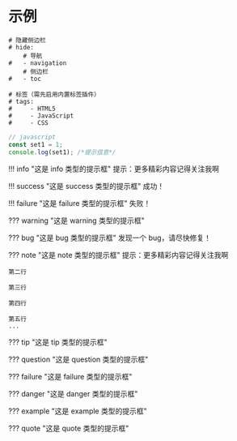# 示例
```text
# 隐藏侧边栏
# hide:
    # 导航
#   - navigation
    # 侧边栏
#   - toc

# 标签（需先启用内置标签插件）
# tags:
#     - HTML5
#     - JavaScript
#     - CSS
```

```javascript
// javascript
const set1 = 1;
console.log(set1); /*提示信息*/
```



!!! info "这是 info 类型的提示框"
    提示：更多精彩内容记得关注我啊

!!! success "这是 success 类型的提示框"
    成功！

!!! failure "这是 failure 类型的提示框"
    失败！

??? warning "这是 warning 类型的提示框"

??? bug "这是 bug 类型的提示框"
    发现一个 bug，请尽快修复！


??? note "这是 note 类型的提示框"
    提示：更多精彩内容记得关注我啊

    第二行

    第三行

    第四行

    第五行
    ...

??? tip "这是 tip 类型的提示框"

??? question "这是 question 类型的提示框"

??? failure "这是 failure 类型的提示框"

??? danger "这是 danger 类型的提示框"

??? example "这是 example 类型的提示框"

??? quote "这是 quote 类型的提示框"



